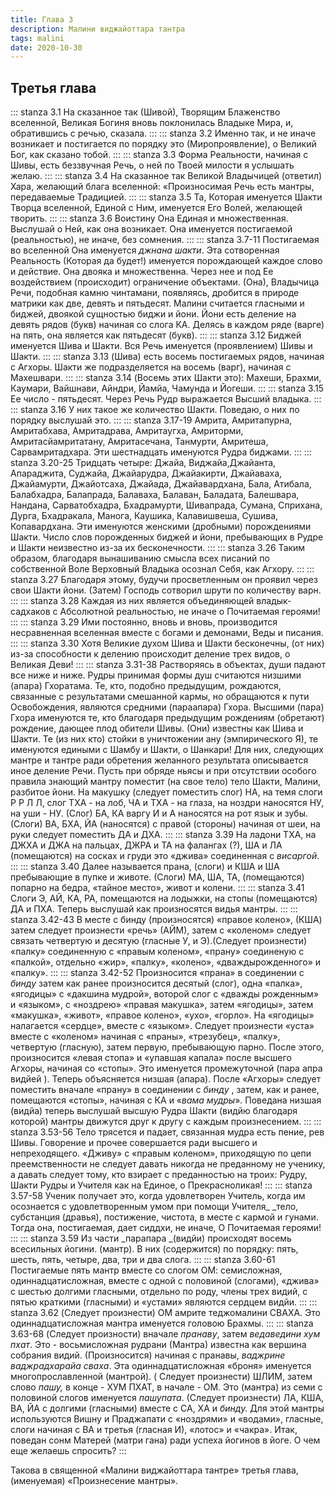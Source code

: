 ```yaml
---
title: Глава 3
description: Малини виджайоттара тантра
tags: malini
date: 2020-10-30
---
```


## Третья глава

::: stanza 3.1
На сказанное так (Шивой), Творящим Блаженство вселенной, Великая Богиня вновь поклонилась Владыке Мира, и, обратившись с речью, сказала.
:::
::: stanza 3.2
Именно так, и не иначе возникает и постигается по порядку это (Миропроявление), о Великий Бог, как сказано тобой.
:::
::: stanza 3.3
Форма Реальности, начиная с Шивы, есть беззвучная Речь, о ней по Твоей милости я услышать желаю.
:::
::: stanza 3.4
На сказанное так Великой Владычицей (ответил) Хара, желающий блага вселенной: «Произносимая Речь есть мантры, передаваемые Традицией.
:::
::: stanza 3.5
Та, Которая именуется Шакти Творца вселенной, Единой с Ним, именуется Его Волей, желающей творить.
:::
::: stanza 3.6
Воистину Она Единая и множественная. Выслушай о Ней, как она возникает. Она именуется постигаемой (реальностью), не иначе, без сомнения.
:::
::: stanza 3.7-11
Постигаемая во вселенной Она именуется _джнана шакти_. Эта сотворенная Реальность (Которая да будет!) именуется порождающей каждое слово и действие. Она двояка и множественна. Через нее и под Ее воздействием (происходит) ограничение объектами. (Она), Владычица Речи, подобная камню чинтамани, появляясь, дробится в природе матрики как две, девять и пятьдесят. Малини считается гласными и биджей, двоякой сущностью биджи и йони. Йони есть деление на девять рядов (букв) начиная со слога КА. Делясь в каждом ряде (варге) на пять, она является как пятьдесят (букв).
:::
::: stanza 3.12
Биджей именуется Шива и Шакти. Вся Речь именуется (проявлением) Шивы и Шакти.
:::
::: stanza 3.13
(Шива) есть восемь постигаемых рядов, начиная с Агхоры. Шакти же подразделяется на восемь (варг), начиная с Махешвари.
:::
::: stanza 3.14
(Восемь этих Шакти это): Махеши, Брахми, Каумари, Вайшнави, Айндри, Йамйа, Чамунда и Йогеши.
:::
::: stanza 3.15
Ее число - пятьдесят. Через Речь Рудр выражается Высший владыка.
:::
::: stanza 3.16
У них такое же количество Шакти. Поведаю, о них по порядку выслушай это.
:::
::: stanza 3.17-19
Амрита, Амритапурна, Амритабхава, Амритадрава, Амритаугха, Амриторми, Амритасйамритатану, Амритасечана, Танмурти, Амритеша, Сарвамритадхара. Эти шестнадцать именуются Рудра биджами.
:::
::: stanza 3.20-25
Тридцать четыре: Джайа, Виджайа,Джайанта, Апараджита, Суджайа, Джайарудра, Джайакирти, Джайаваха, Джайамурти, Джайотсаха, Джайада, Джайавардхана, Бала, Атибала, Балабхадра, Балапрада, Балаваха, Балаван, Баладата, Балешвара, Нандана, Сарватобхадра, Бхадрамурти, Шивапрада, Сумана, Сприхана, Дурга, Бхадракала, Манога, Каушика, Калавишвеша, Сушива, Копавардхана. Эти именуются женскими (дробными) порождениями Шакти. Число слов порожденных биджей и йони, пребывающих в Рудре и Шакти неизвестно из-за их бесконечности.
:::
::: stanza 3.26
Таким образом, благодаря вынашиванию смысла всех писаний по собственной Воле Верховный Владыка осознал Себя, как Агхору.
:::
::: stanza 3.27
Благодаря этому, будучи просветленным он проявил через свои Шакти йони. (Затем) Господь сотворил шрути по количеству варн.
:::
::: stanza 3.28
Каждая из них является объединяющей владык-садхаков с Абсолютной реальностью, не иначе о Почитаемая героями!
:::
::: stanza 3.29
Ими постоянно, вновь и вновь, производится несравненная вселенная вместе с богами и демонами, Веды и писания.
:::
::: stanza 3.30
Хотя Великие духом Шива и Шакти бесконечны, (от них) из-за способности к делению происходит деление трех видов, о Великая Деви!
:::
::: stanza 3.31-38
Растворяясь в объектах, души падают все ниже и ниже. Рудры принимая формы душ считаются низшими (апара) Гхоратама. Те, кто, подобно предыдущим, рождаются, связанные с результатами смешанной кармы, но обращаются к пути Освобождения, являются средними (параапара) Гхора. Высшими (пара) Гхора именуются те, кто благодаря предыдущим рождениям (обретают) рождение, дающее плод обители Шивы. (Они) известны как Шива и Шакти. Те (из них кто) стойки в уничтожении ану (эмпирического Я), те именуются едиными с Шамбу и Шакти, о Шанкари! Для них, следующих мантре и тантре ради обретения желанного результата описывается иное деление Речи. Пусть при обряде ньясы и при отсутствии особого правила знающий мантру поместит (на свое тело) тело Шакти, Малини, разбитое йони. На макушку (следует поместить слог) НА, на темя слоги Р Р Л Л, слог ТХА - на лоб, ЧА и ТХА - на глаза, на ноздри наносятся НУ, на уши - НУ. (Слог) БА, КА варгу И и А наносятся на рот язык и зубы. (Слоги) ВА, БХА, ЙА (наносятся) с правой (стороны) начиная от шеи, на руки следует поместить ДА и ДХА.
:::
::: stanza 3.39
На ладони ТХА, на ДЖХА и ДЖА на пальцах, ДЖРА и ТА на фалангах (?), ША и ЛА (помещаются) на сосках и груди это «джива» соединенная с _висаргой_.
:::
::: stanza 3.40
Далее называется прана, (слоги) и КША и ША пребывающие в пупке и животе. (Слоги) МА, ША, ТА, (помещаются) попарно на бедра, «тайное место», живот и колени.
:::
::: stanza 3.41
Слоги Э, АЙ, КА, РА, помещаются на лодыжки, на стопы (помещаются) ДА и ПХА. Теперь выслушай как произносятся видья мантры.
:::
::: stanza 3.42-43
В месте с бинду (произносятся) «правое колено», (КША) затем следует произнести «речь» (АЙМ), затем с «коленом» следует связать четвертую и десятую (гласные У, и Э).(Следует произнести) «палку» соединенную с «правым коленом», «прану» соединеную с «палкой», отдельно «жир», «палку», «колено», «дваждырожденного» и «палку».
:::
::: stanza 3.42-52
Произносится «прана» в соединении с _бинду_ затем как ранее произносится десятый (слог), одна «палка», «ягодицы» с «дакшина мудрой», воторой слог с «дважды рожденным» и «языком», с «ноздрею» «правая макушка», затем «ягодицы», затем «макушка», «живот», «правое колено», «ухо», «горло». На «ягодицы» налагается «сердце», вместе с «языком». Следует произнести «уста» вместе с «коленом» начиная с «праны», «трезубец», «палку», четвертую (гласную), затем первую, пребывающую парно. После этого, произносится «левая стопа» и «упавшая капала» после высшего Агхоры, начиная со «стопы». Это именуется промежуточной (пара апра видйей ). Теперь объясняется низшая (апара). После «Агхоры» следует поместить вначале «прану» в соединении с _бинду_ , затем, как и ранее, помещаются «стопы», начиная с КА и «_вама мудры_». Поведана низшая (видйа) теперь выслушай высшую Рудра Шакти (видйю благодаря которой) мантры движутся друг к другу с каждым произнесением.
:::
::: stanza 3.53-56
Тело трясется и падает, связанная мудра есть пение, рев Шивы. Говорение и прочее совершается ради высшего и непреходящего. «Дживу» с «правым коленом», приходящую по цепи преемственности не следует давать никогда не преданному не ученику, а давать следует тому, кто взирает с преданностью на троих: Рудру, Шакти Рудры и Учителя как на Единое, о Прекрасноликая!
:::
::: stanza 3.57-58
Ученик получает это, когда удовлетворен Учитель, когда им осознается с удовлетворенным умом при помощи Учителя_ _тело, субстанция (дравья), постижение, чистота, в месте с кармой и гунами. Тогда она, постигаемая, дает сиддхи, не иначе, О Почитаемая героями!
:::
::: stanza 3.59
Из части _парапара _(видйи) происходят восемь всесильных йогини. (мантр). В них (содержится) по порядку: пять, шесть, пять, четыре, два, три и два слога.
:::
::: stanza 3.60-61
Постигаемые пять мантр вместе со слогом ОМ: семисложная, одиннадцатисложная, вместе с одной с половиной (слогами), «джива» с шестью долгими гласными, отдельно по роду, члены трех видий, с пятью краткими (гласными) и «устами» являются сердцем видйи.
:::
::: stanza 3.62
(Следует произнести) ОМ амрите теджомалини СВАХА. Это одиннадцатисложная мантра именуется головою Брахмы.
:::
::: stanza 3.63-68
(Следует произности) вначале _пранаву_, затем _ведаведини_ _хум пхат_. Это - восьмисложная рудрани (Мантра) известна как вершина собрания видий. (Произносится) начиная с пранавы, _ваджрине ваджрадхарайа сваха_. Эта одиннадцатисложная «броня» именуется многопрославленной (мантрой). ( Следует произнести) ШЛИМ, затем слово _пашу,_ в конце - ХУМ ПХАТ, в начале - ОМ. Это (мантра) из семи с половиной слогов именуется _пашупата_. (Следует произнести) ЛА, КША, ВА, ЙА с долгими (гласными) вместе с СА, ХА и _бинду._ Для этой мантры используются Вишну и Праджапати с «ноздрями» и «водами», гласные, слоги начиная с ВА и третья (гласная И), «лотос» и «чакра». Итак, поведан сонм Матерей (матри гана) ради успеха йогинов в йоге. О чем еще желаешь спросить?
:::

Такова в священной «Малини виджайоттара тантре» третья глава, (именуемая) «Произнесение мантры».